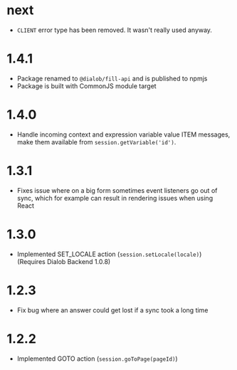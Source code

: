# next
* `CLIENT` error type has been removed. It wasn't really used anyway.

# 1.4.1
* Package renamed to `@dialob/fill-api` and is published to npmjs
* Package is built with CommonJS module target

# 1.4.0
* Handle incoming context and expression variable value ITEM messages, make them available from `session.getVariable('id')`.

# 1.3.1
* Fixes issue where on a big form sometimes event listeners go out of sync, which for example can
result in rendering issues when using React

# 1.3.0
* Implemented SET_LOCALE action (`session.setLocale(locale)`) (Requires Dialob Backend 1.0.8)

# 1.2.3
* Fix bug where an answer could get lost if a sync took a long time

# 1.2.2
* Implemented GOTO action (`session.goToPage(pageId)`)
